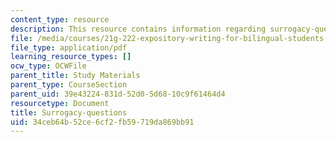 ```yaml
---
content_type: resource
description: This resource contains information regarding surrogacy-questions.
file: /media/courses/21g-222-expository-writing-for-bilingual-students-fall-2002/34ceb64b52ce6cf2fb59719da869bb91_MIT21G_222F02_Surrogacy.pdf
file_type: application/pdf
learning_resource_types: []
ocw_type: OCWFile
parent_title: Study Materials
parent_type: CourseSection
parent_uid: 39e43224-831d-52d0-5d68-10c9f61464d4
resourcetype: Document
title: Surrogacy-questions
uid: 34ceb64b-52ce-6cf2-fb59-719da869bb91
---
```

